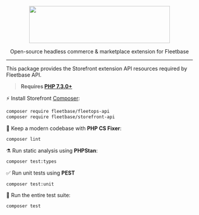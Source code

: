 <p align="center">
    <p align="center">
        <img src="https://camo.githubusercontent.com/870812d4ebe999bd1434db7ffcb27c2f347f1c2c6af1842e59ae8b28855b4b42/68747470733a2f2f666c622d6173736574732e73332e61702d736f757468656173742d312e616d617a6f6e6177732e636f6d2f7374617469632f73746f726566726f6e742d6c6f676f2e737667" width="380" height="100" />
    </p>
    <p align="center">
        Open-source headless commerce & marketplace extension for Fleetbase
    </p>
</p>

------
This package provides the Storefront extension API resources required by Fleetbase API.

> **Requires [PHP 7.3.0+](https://php.net/releases/)**

⚡️ Install Storefront [Composer](https://getcomposer.org):

```bash
composer require fleetbase/fleetops-api
composer require fleetbase/storefront-api
```

🧹 Keep a modern codebase with **PHP CS Fixer**:
```bash
composer lint
```

⚗️ Run static analysis using **PHPStan**:
```bash
composer test:types
```

✅ Run unit tests using **PEST**
```bash
composer test:unit
```

🚀 Run the entire test suite:
```bash
composer test
```
